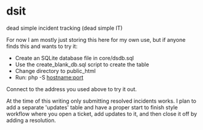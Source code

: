 # dsit
dead simple incident tracking (dead simple IT)

For now I am mostly just storing this here for my own use, but if anyone finds
this and wants to try it:

- Create an SQLite database file in core/dsdb.sql
- Use the create_blank_db.sql script to create the table
- Change directory to public_html
- Run: php -S <hostname:port> 

Connect to the address you used above to try it out.

At the time of this writing only submitting resolved incidents works.
I plan to add a separate 'updates' table and have a proper start to finish
style workflow where you open a ticket, add updates to it, and then close it
off by adding a resolution.


